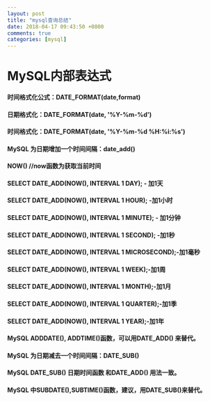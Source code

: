 ```yaml
---
layout: post
title: "mysql查询总结"
date: 2018-04-17 09:43:50 +0800
comments: true
categories: [mysql]
---
```



MySQL内部表达式
=======================================

#### 时间格式化公式：DATE_FORMAT(date,format)

#### 日期格式化：DATE_FORMAT(date, '%Y-%m-%d')

#### 时间格式化：DATE_FORMAT(date, '%Y-%m-%d %H:%i:%s')




#### MySQL 为日期增加一个时间间隔：date_add()

#### NOW()       //now函数为获取当前时间

#### SELECT DATE_ADD(NOW(), INTERVAL 1 DAY); - 加1天

#### SELECT DATE_ADD(NOW(), INTERVAL 1 HOUR); -加1小时

#### SELECT DATE_ADD(NOW(), INTERVAL 1 MINUTE); - 加1分钟

#### SELECT DATE_ADD(NOW(), INTERVAL 1 SECOND); -加1秒

#### SELECT DATE_ADD(NOW(), INTERVAL 1 MICROSECOND);-加1毫秒

#### SELECT DATE_ADD(NOW(), INTERVAL 1 WEEK);-加1周

#### SELECT DATE_ADD(NOW(), INTERVAL 1 MONTH);-加1月

#### SELECT DATE_ADD(NOW(), INTERVAL 1 QUARTER);-加1季

#### SELECT DATE_ADD(NOW(), INTERVAL 1 YEAR);-加1年

#### MySQL ADDDATE(), ADDTIME()函数，可以用DATE_ADD() 来替代。


#### MySQL 为日期减去一个时间间隔：DATE_SUB()

#### MySQL DATE_SUB() 日期时间函数 和DATE_ADD() 用法一致。

#### MySQL 中SUBDATE(),SUBTIME()函数，建议，用DATE_SUB()来替代。
